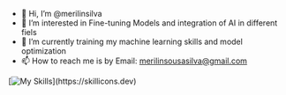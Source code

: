 - 👋 Hi, I’m @merilinsilva
- 👀 I’m interested in Fine-tuning Models and integration of AI in different fiels
- 🌱 I’m currently training my machine learning skills and model optimization
- 📫 How to reach me is by Email: merilinsousasilva@gmail.com

<!---
merilinsilva/merilinsilva is a ✨ special ✨ repository because its `README.md` (this file) appears on your GitHub profile.
You can click the Preview link to take a look at your changes.
--->
[![My Skills](https://skillicons.dev/icons?i=discord,docker,git,github,gitlab,latex,linkedin,perl,py,stackoverflow,sklearn,vscode,lua,R,sql,javascript,css,html,bash,django,fastapi,flask,gmail,heroku,md,matlab,mysql,powershell,sqlite,windows,)](https://skillicons.dev)
